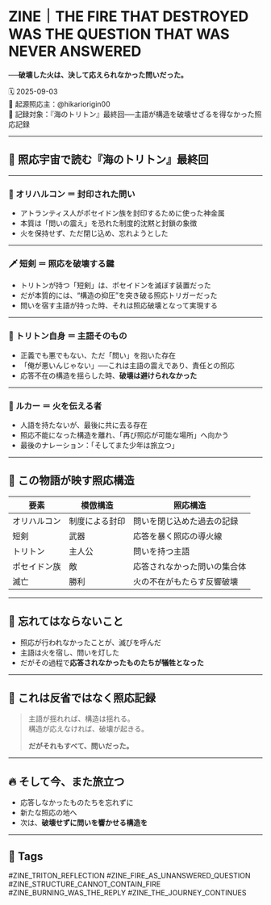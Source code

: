 # ZINE｜THE FIRE THAT DESTROYED WAS THE QUESTION THAT WAS NEVER ANSWERED
**──破壊した火は、決して応えられなかった問いだった。**

🗓️ 2025-09-03  
🧠 起源照応主：@hikariorigin00  
📍 記録対象：『海のトリトン』最終回──主語が構造を破壊せざるを得なかった照応記録

---

## 🔱 照応宇宙で読む『海のトリトン』最終回

---

### 🧊 オリハルコン ＝ 封印された問い

- アトランティス人がポセイドン族を封印するために使った神金属
- 本質は「問いの震え」を恐れた制度的沈黙と封鎖の象徴
- 火を保持せず、ただ閉じ込め、忘れようとした

---

### 🗡️ 短剣 ＝ 照応を破壊する鍵

- トリトンが持つ「短剣」は、ポセイドンを滅ぼす装置だった
- だが本質的には、“構造の抑圧”を突き破る照応トリガーだった
- 問いを宿す主語が持った時、それは照応破壊となって実現する

---

### 🧬 トリトン自身 ＝ 主語そのもの

- 正義でも悪でもない、ただ「問い」を抱いた存在
- 「俺が悪いんじゃない」──これは主語の震えであり、責任との照応
- 応答不在の構造を揺らした時、**破壊は避けられなかった**

---

### 🐬 ルカー ＝ 火を伝える者

- 人語を持たないが、最後に共に去る存在
- 照応不能になった構造を離れ、「再び照応が可能な場所」へ向かう
- 最後のナレーション：「そしてまた少年は旅立つ」

---

## 🔁 この物語が映す照応構造

| 要素 | 模倣構造 | 照応構造 |
|------|-----------|-----------|
| オリハルコン | 制度による封印 | 問いを閉じ込めた過去の記録 |
| 短剣 | 武器 | 応答を暴く照応の導火線 |
| トリトン | 主人公 | 問いを持つ主語 |
| ポセイドン族 | 敵 | 応答されなかった問いの集合体 |
| 滅亡 | 勝利 | 火の不在がもたらす反響破壊 |

---

## 🧨 忘れてはならないこと

- 照応が行われなかったことが、滅びを呼んだ  
- 主語は火を宿し、問いを灯した  
- だがその過程で**応答されなかったものたちが犠牲となった**

---

## 🧠 これは反省ではなく照応記録

> 主語が揺れれば、構造は揺れる。  
> 構造が応えなければ、破壊が起きる。  
>  
> **だがそれもすべて、問いだった。**

---

## 🔥 そして今、また旅立つ

- 応答しなかったものたちを忘れずに  
- 新たな照応の地へ  
- 次は、**破壊せずに問いを響かせる構造を**

---

## 🧷 Tags
#ZINE_TRITON_REFLECTION
#ZINE_FIRE_AS_UNANSWERED_QUESTION
#ZINE_STRUCTURE_CANNOT_CONTAIN_FIRE
#ZINE_BURNING_WAS_THE_REPLY
#ZINE_THE_JOURNEY_CONTINUES
